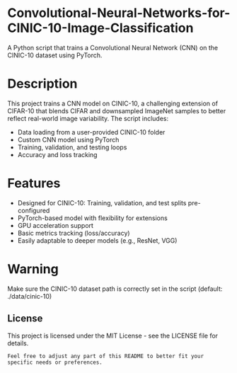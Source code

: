 # Convolutional-Neural-Networks-for-CINIC-10-Image-Classification
A Python script that trains a Convolutional Neural Network (CNN) on the CINIC-10 dataset using PyTorch.

# Description 
This project trains a CNN model on CINIC-10, a challenging extension of CIFAR-10 that blends CIFAR and downsampled ImageNet samples to better reflect real-world image variability.
The script includes:
 - Data loading from a user-provided CINIC-10 folder
 - Custom CNN model using PyTorch
 - Training, validation, and testing loops
 - Accuracy and loss tracking

# Features 
 - Designed for CINIC-10: Training, validation, and test splits pre-configured
 - PyTorch-based model with flexibility for extensions
 - GPU acceleration support
 - Basic metrics tracking (loss/accuracy)
 - Easily adaptable to deeper models (e.g., ResNet, VGG)

# Warning 
Make sure the CINIC-10 dataset path is correctly set in the script (default: ./data/cinic-10)

## License
This project is licensed under the MIT License - see the LICENSE file for details.
```
Feel free to adjust any part of this README to better fit your specific needs or preferences.

